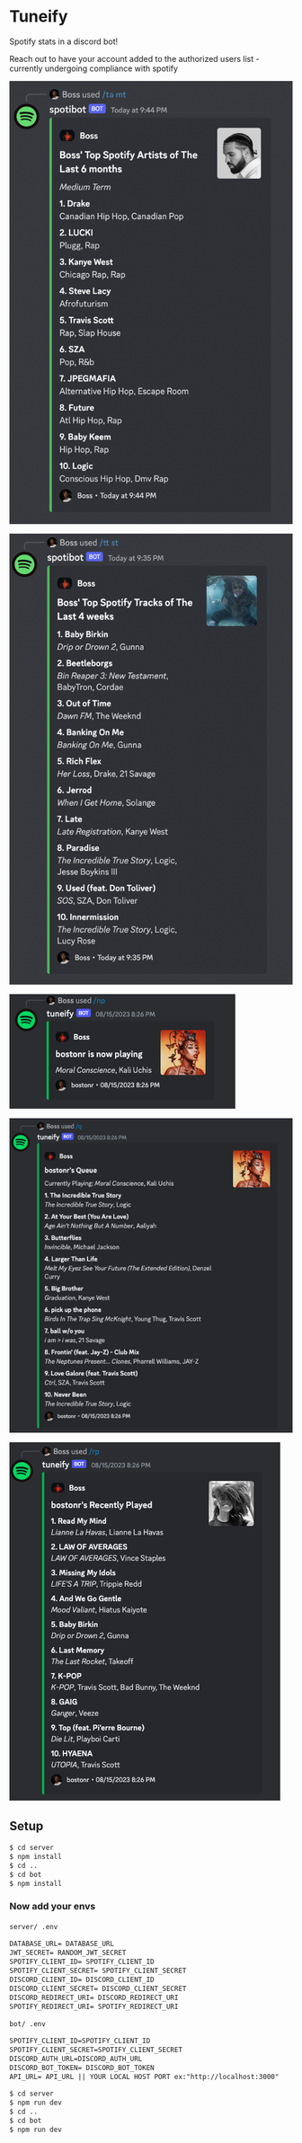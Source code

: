 # Tuneify

Spotify stats in a discord bot!

Reach out to have your account added to the authorized users list - currently undergoing compliance with spotify

![Top Artists Command Tuneify](https://raw.githubusercontent.com/BostonRohan/tuneify/main/bot/public/top_artists.png "Top Artists")

![Top Tracks Command Tuneify](https://raw.githubusercontent.com/BostonRohan/tuneify/main/bot/public/top_tracks.png "Top Tracks")

![Now Playing Command Tuneify](https://raw.githubusercontent.com/BostonRohan/tuneify/main/bot/public/now_playing.png "Now Playing")

![Queue Command Tuneify](https://raw.githubusercontent.com/BostonRohan/tuneify/main/bot/public/queue.png "Queue")

![Recently Played Command Tuneify](https://raw.githubusercontent.com/BostonRohan/tuneify/main/bot/public/recently_played.png "Recently Played")

## Setup

```
$ cd server
$ npm install
$ cd ..
$ cd bot
$ npm install
```

### Now add your envs

`server/ .env`

```
DATABASE_URL= DATABASE_URL
JWT_SECRET= RANDOM_JWT_SECRET
SPOTIFY_CLIENT_ID= SPOTIFY_CLIENT_ID
SPOTIFY_CLIENT_SECRET= SPOTIFY_CLIENT_SECRET
DISCORD_CLIENT_ID= DISCORD_CLIENT_ID
DISCORD_CLIENT_SECRET= DISCORD_CLIENT_SECRET
DISCORD_REDIRECT_URI= DISCORD_REDIRECT_URI
SPOTIFY_REDIRECT_URI= SPOTIFY_REDIRECT_URI
```

`bot/ .env`

```
SPOTIFY_CLIENT_ID=SPOTIFY_CLIENT_ID
SPOTIFY_CLIENT_SECRET=SPOTIFY_CLIENT_SECRET
DISCORD_AUTH_URL=DISCORD_AUTH_URL
DISCORD_BOT_TOKEN= DISCORD_BOT_TOKEN
API_URL= API_URL || YOUR LOCAL HOST PORT ex:"http://localhost:3000"
```

```
$ cd server
$ npm run dev
$ cd ..
$ cd bot
$ npm run dev
```
